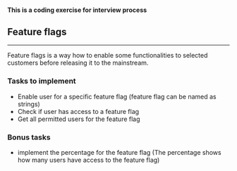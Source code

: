 #### This is a coding exercise for interview process

## Feature flags
***
Feature flags is a way how to enable some functionalities to selected customers before releasing it to the mainstream.

### Tasks to implement
* Enable user for a specific feature flag (feature flag can be named as strings)
* Check if user has access to a feature flag
* Get all permitted users for the feature flag

### Bonus tasks
* implement the percentage for the feature flag (The percentage shows how many users have access to the feature flag)
